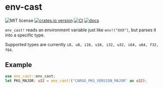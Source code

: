# env-cast

![MIT license](https://img.shields.io/crates/l/env-cast?style=for-the-badge)
[![crates.io version](https://img.shields.io/crates/v/env-cast?style=for-the-badge)](https://crates.io/crates/env-cast)
[![CI](https://img.shields.io/github/workflow/status/rob2309/env-cast-rs/Continuous%20Integration?label=CI&style=for-the-badge)](https://github.com/Rob2309/env-cast-rs/actions/workflows/ci.yaml)
[![docs](https://img.shields.io/docsrs/env-cast?style=for-the-badge)](https://docs.rs/env-cast)

`env_cast!` reads an environment variable just like `env!("XXX")`, but parses it into a specific type.

Supported types are currently
`i8, u8, i16, u16, i32, u32, i64, u64, f32, f64`.

## Example
```rust
use env_cast::env_cast;
let PKG_MAJOR: u32 = env_cast!("CARGO_PKG_VERSION_MAJOR" as u32);
```
